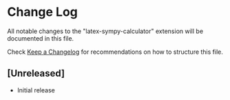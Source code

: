 # Change Log

All notable changes to the "latex-sympy-calculator" extension will be documented in this file.

Check [Keep a Changelog](http://keepachangelog.com/) for recommendations on how to structure this file.

## [Unreleased]

- Initial release
